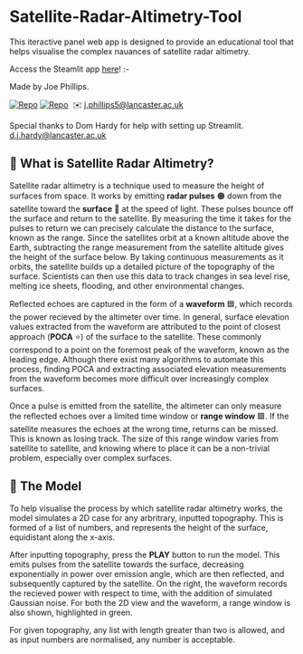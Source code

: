# Satellite-Radar-Altimetry-Tool

This iteractive panel web app is designed to provide an educational tool that helps visualise the complex nauances of satellite radar altimetry. 

Access the Steamlit app [here](https://satellite-radar-altimetry-tool.streamlit.app/)!
:-

Made by Joe Phillips.

[![Repo](https://badgen.net/badge/icon/GitHub/green?icon=github&label)](https://github.com/Joe-Phillips) 
[![Repo](https://badgen.net/badge/icon/linkedin/blue?icon=linkedin&label)](https://www.linkedin.com/in/joe-b-phillips/)
&nbsp;✉️ j.phillips5@lancaster.ac.uk

Special thanks to Dom Hardy for help with setting up Streamlit.
d.j.hardy@lancaster.ac.uk 

## :satellite: What is Satellite Radar Altimetry?

Satellite radar altimetry is a technique used to measure the height of surfaces from space. It works by emitting **radar pulses** 🟠 down from the satellite toward the **surface** 🔲 at the speed of light. These pulses bounce off the surface and return to the satellite. By measuring the time it takes for the pulses to return we can precisely calculate the distance to the surface, known as the range. Since the satellites orbit at a known altitude above the Earth, subtracting the range measurement from the satellite altitude gives the height of the surface below. By taking continuous measurements as it orbits, the satellite builds up a detailed picture of the topography of the surface. Scientists can then use this data to track changes in sea level rise, melting ice sheets, flooding, and other environmental changes.

Reflected echoes are captured in the form of a **waveform** 🟦, which records the power recieved by the altimeter over time. In general, surface elevation values extracted from the waveform are attributed to the point of closest approach (**POCA** ⭐) of the surface to the satellite. These commonly correspond to a point on the foremost peak of the waveform, known as the leading edge. Although there exist many algorithms to automate this process, finding POCA and extracting associated elevation measurements from the waveform becomes more difficult over increasingly complex surfaces.

Once a pulse is emitted from the satellite, the altimeter can only measure the reflected echoes over a limited time window or **range window** 🟩. If the satellite measures the echoes at the wrong time, returns can be missed. This is known as losing track. The size of this range window varies from satellite to satellite, and knowing where to place it can be a non-trivial problem, especially over complex surfaces.

## :toolbox: The Model   

To help visualise the process by which satellite radar altimetry works, the model simulates a 2D case for any arbritrary, inputted topography. This is formed of a list of numbers, and represents the height of the surface, equidistant along the x-axis. 

After inputting topography, press the **PLAY** button to run the model. This emits pulses from the satellite towards the surface, decreasing exponentially in power over emission angle, which are then reflected, and subsequently captured by the satellite. On the right, the waveform records the recieved power with respect to time, with the addition of simulated Gaussian noise. For both the 2D view and the waveform, a range window is also shown, highlighted in green.
 
For given topography, any list with length greater than two is allowed, and as input numbers are normalised, any number is acceptable.
